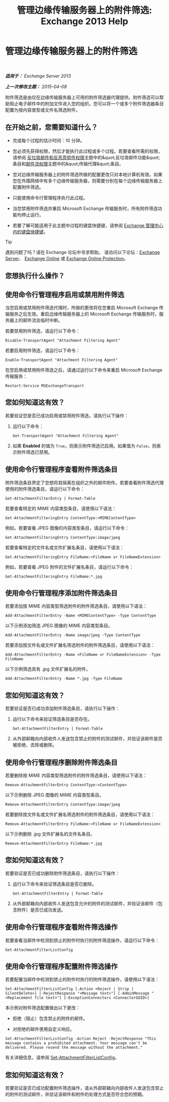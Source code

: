 ﻿---
title: '管理边缘传输服务器上的附件筛选: Exchange 2013 Help'
TOCTitle: 管理边缘传输服务器上的附件筛选
ms:assetid: 2ec91cc6-6ade-48ee-88bb-66153874393d
ms:mtpsurl: https://technet.microsoft.com/zh-cn/library/Aa997139(v=EXCHG.150)
ms:contentKeyID: 60829983
ms.date: 05/21/2018
mtps_version: v=EXCHG.150
ms.translationtype: MT
---

# 管理边缘传输服务器上的附件筛选

 

_**适用于：** Exchange Server 2013_

_**上一次修改主题：** 2015-04-08_

附件筛选是由仅在边缘传输服务器上可用的附件筛选器代理提供。附件筛选可以帮助阻止电子邮件中的附加文件进入您的组织。您可以将一个或多个附件筛选器条目配置为按内容类型或文件名筛选附件。

## 在开始之前，您需要知道什么？

  - 完成每个过程的估计时间：10 分钟。

  - 您必须先获得权限，然后才能执行此过程或多个过程。若要查看所需的权限，请参阅 [反垃圾邮件和反恶意软件权限](anti-spam-and-anti-malware-permissions-exchange-2013-help.md)主题中的\&quot;反垃圾邮件功能\&quot;条目和[邮件流权限](mail-flow-permissions-exchange-2013-help.md)主题中的\&quot;传输代理\&quot;条目。

  - 您对边缘传输服务器上的附件筛选所做的配置更改只对本地计算机有效。如果您在外围网络中有多个边缘传输服务器，则需要分别在每个边缘传输服务器上配置附件筛选。

  - 只能使用命令行管理程序执行此过程。

  - 当您禁用附件筛选并重启 Microsoft Exchange 传输服务时，所有附件筛选功能均停止运行。

  - 若要了解可能适用于此主题中过程的键盘快捷键，请参阅 [Exchange 管理中心内的键盘快捷键](keyboard-shortcuts-in-the-exchange-admin-center-exchange-online-protection-help.md)。

> [!TIP]  
> 遇到问题了吗？请在 Exchange 论坛中寻求帮助。 请访问以下论坛：<a href="https://go.microsoft.com/fwlink/p/?linkid=60612">Exchange Server</a>、 <a href="https://go.microsoft.com/fwlink/p/?linkid=267542">Exchange Online</a> 或 <a href="https://go.microsoft.com/fwlink/p/?linkid=285351">Exchange Online Protection</a>。


## 您想执行什么操作？

## 使用命令行管理程序启用或禁用附件筛选

当您启用或禁用附件筛选代理时，所做的更改将在您重启 Microsoft Exchange 传输服务之后生效。重启边缘传输服务器上的 Microsoft Exchange 传输服务时，服务器上的邮件流会临时中断。

若要禁用附件筛选，请运行以下命令：

    Disable-TransportAgent "Attachment Filtering Agent"

若要启用附件筛选，请运行以下命令：

    Enable-TransportAgent "Attachment Filtering Agent"

在您启用或禁用附件筛选之后，请通过运行以下命令来重启 Microsoft Exchange 传输服务：

    Restart-Service MSExchangeTransport

## 您如何知道这有效？

若要验证您是否已成功启用或禁用附件筛选，请执行以下操作：

1.  运行以下命令：
    
        Get-TransportAgent "Attachment Filtering Agent"

2.  如果 **Enabled** 的值为 `True`，则表示附件筛选已启用。如果值为 `False`，则表示附件筛选已禁用。

## 使用命令行管理程序查看附件筛选条目

附件筛选条目界定了您想将其隔离在组织之外的邮件附件。若要查看附件筛选代理使用的附件筛选条目，请运行以下命令：

    Get-AttachmentFilterEntry | Format-Table

若要查看特定的 MIME 内容类型条目，请使用以下语法：

    Get-AttachmentFilteringEntry ContentType:<MIMEContentType>

例如，若要查看 JPEG 图像的内容类型条目，请运行以下命令：

    Get-AttachmentFilteringEntry ContentType:image/jpeg

若要查看特定的文件名或文件扩展名条目，请使用以下语法：

    Get-AttachmentFilteringEntry FileName:<FileName or FileNameExtension>

例如，若要查看 JPEG 附件的文件扩展名条目，请运行以下命令：

    Get-AttachmentFilteringEntry FileName:*.jpg

## 使用命令行管理程序添加附件筛选条目

若要添加按 MIME 内容类型筛选附件的附件筛选条目，请使用以下语法：

    Add-AttachmentFilterEntry -Name <MIMEContentType> -Type ContentType

以下示例添加筛选 JPEG 图像的 MIME 内容类型条目。

    Add-AttachmentFilterEntry -Name image/jpeg -Type ContentType

若要添加按文件名或文件扩展名筛选附件的附件筛选条目，请使用以下语法：

    Add-AttachmentFilterEntry -Name <FileName or FileNameExtension> -Type FileName

以下示例筛选具有 .jpg 文件扩展名的附件。

    Add-AttachmentFilterEntry -Name *.jpg -Type FileName

## 您如何知道这有效？

若要验证是否已成功添加附件筛选条目，请执行以下操作：

1.  运行以下命令来验证筛选条目是否存在。
    
        Get-AttachmentFilterEntry | Format-Table

2.  从外部邮箱向内部收件人发送包含禁止的附件的测试邮件，并验证该邮件是否被拒绝、去除或删除。

## 使用命令行管理程序删除附件筛选条目

若要删除按 MIME 内容类型筛选附件的附件筛选条目，请使用以下语法：

    Remove-AttachmentFilterEntry ContentType:<ContentType>

以下示例删除 JPEG 图像的 MIME 内容类型条目。

    Remove-AttachmentFilterEntry ContentType:image/jpeg

若要删除按文件名或文件扩展名筛选附件的附件筛选条目，请使用以下语法：

    Remove-AttachmentFilterEntry FileName:<FileName or FileNameExtension>

以下示例删除 .jpg 文件扩展名的文件名条目。

    Remove-AttachmentFilterEntry FileName:*.jpg

## 您如何知道这有效？

若要验证是否已成功删除附件筛选条目，请执行以下操作：

1.  运行以下命令来验证筛选条目是否已删除。
    
        Get-AttachmentFilterEntry | Format-Table

2.  从外部邮箱向内部收件人发送包含允许的附件的测试邮件，并验证该邮件（包含附件）是否已成功发送。

## 使用命令行管理程序查看附件筛选操作

若要查看当邮件中检测到禁止的附件时执行的附件筛选操作，请运行以下命令：

    Get-AttachmentFilterListConfig

## 使用命令行管理程序配置附件筛选操作

若要配置当邮件中检测到禁止的附件时执行的附件筛选操作，请使用以下语法：

    Set-AttachmentFilterListConfig [-Action <Reject | Strip | SilentDelete>] [-RejectResponse "<Message text>"] [-AdminMessage "<Replacement file text>"] [-ExceptionConnectors <ConnectorGUID>]

本示例对附件筛选配置做出以下更改：

  - 拒绝（阻止）包含禁止的附件的邮件。

  - 对拒绝的邮件使用自定义响应。

<!-- end list -->

    Set-AttachmentFilterListConfig -Action Reject -RejectResponse "This message contains a prohibited attachment. Your message can't be delivered. Please resend the message without the attachment."

有关详细信息，请参阅 [Set-AttachmentFilterListConfig](https://technet.microsoft.com/zh-cn/library/bb123483\(v=exchg.150\))。

## 您如何知道这有效？

若要验证是否已成功配置附件筛选操作，请从外部邮箱向内部收件人发送包含禁止的附件的测试邮件，并验证该邮件和附件的处理方式是否符合您的预期。

